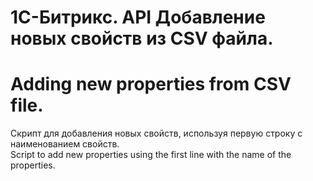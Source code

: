 # 1С-Битрикс. API Добавление новых свойств из CSV файла.
# Adding new properties from CSV file.
Скрипт для добавления новых свойств, используя первую строку с наименованием свойств. </br>
Script to add new properties using the first line with the name of the properties.
</br></br>
